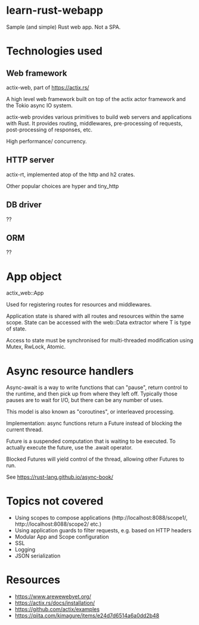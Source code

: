 # learn-rust-webapp

Sample (and simple) Rust web app. Not a SPA.

# Technologies used

## Web framework

actix-web, part of https://actix.rs/

A high level web framework built on top of the actix actor framework and the Tokio async IO system. 

actix-web provides various primitives to build web servers and applications with Rust.
It provides routing, middlewares, pre-processing of requests, post-processing of responses, etc.
 
High performance/ concurrency.

## HTTP server

actix-rt, implemented atop of the http and h2 crates.

Other popular choices are hyper and tiny_http

## DB driver

??

## ORM

?? 

# App object

actix_web::App

Used for registering routes for resources and middlewares.

Application state is shared with all routes and resources within the same scope. State can be accessed with the web::Data<T> extractor where T is type of state.

Access to state must be synchronised for multi-threaded modification using Mutex, RwLock, Atomic.

# Async resource handlers

Async-await is a way to write functions that can "pause", return control to the runtime, and then pick up from where they left off. Typically those pauses are to wait for I/O, but there can be any number of uses.

This model is also known as "coroutines", or interleaved processing.

Implementation: async functions return a Future instead of blocking the current thread.

Future is a suspended computation that is waiting to be executed. To actually execute the future, use the .await operator.

Blocked Futures will yield control of the thread, allowing other Futures to run.

See https://rust-lang.github.io/async-book/

# Topics not covered

* Using scopes to compose applications (http://localhost:8088/scope1/, http://localhost:8088/scope2/ etc.)
* Using application guards to filter requests, e.g. based on HTTP headers
* Modular App and Scope configuration
* SSL
* Logging
* JSON serialization


# Resources

* https://www.arewewebyet.org/
* https://actix.rs/docs/installation/
* https://github.com/actix/examples
* https://qiita.com/kimagure/items/e24d7d6514a6a0dd2b48
